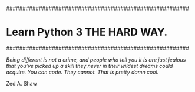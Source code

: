 ########################################################
# Learn Python 3 THE HARD WAY.
########################################################

*Being different is not a crime, and people who tell you it is are just jealous that you've picked up a skill they never in their wildest dreams could acquire. You can code. They cannot. That is pretty damn cool.* 

Zed A. Shaw
